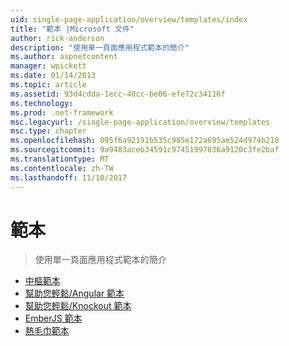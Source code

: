 ```yaml
---
uid: single-page-application/overview/templates/index
title: "範本 |Microsoft 文件"
author: rick-anderson
description: "使用單一頁面應用程式範本的簡介"
ms.author: aspnetcontent
manager: wpickett
ms.date: 01/14/2013
ms.topic: article
ms.assetid: 93d4cdda-1ecc-40cc-be06-efe72c34116f
ms.technology: 
ms.prod: .net-framework
msc.legacyurl: /single-page-application/overview/templates
msc.type: chapter
ms.openlocfilehash: 095f6a92191b535c985e172a695ae524d974b210
ms.sourcegitcommit: 9a9483aceb34591c97451997036a9120c3fe2baf
ms.translationtype: MT
ms.contentlocale: zh-TW
ms.lasthandoff: 11/10/2017
---
```

<a name="templates"></a>範本
====================
> 使用單一頁面應用程式範本的簡介


- [中樞範本](backbonejs-template.md)
- [幫助您輕鬆/Angular 範本](breezeangular-template.md)
- [幫助您輕鬆/Knockout 範本](breezeknockout-template.md)
- [EmberJS 範本](emberjs-template.md)
- [熱毛巾範本](hottowel-template.md)
